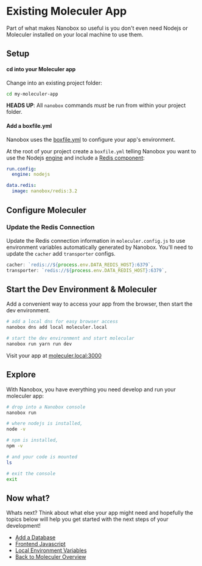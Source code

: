 # Existing Moleculer App
Part of what makes Nanobox so useful is you don't even need Nodejs or Moleculer installed on your local machine to use them.

## Setup

#### cd into your Moleculer app
Change into an existing project folder:

```bash
cd my-moleculer-app
```

**HEADS UP**: All `nanobox` commands *must* be run from within your project folder.

#### Add a boxfile.yml
Nanobox uses the <a href="https://docs.nanobox.io/boxfile/" target="\_blank">boxfile.yml</a> to configure your app's environment.

At the root of your project create a `boxfile.yml` telling Nanobox you want to use the Nodejs <a href="https://docs.nanobox.io/engines/" target="\_blank">engine</a> and include a [Redis component](/redis):

```yaml
run.config:
  engine: nodejs

data.redis:
  image: nanobox/redis:3.2
```

## Configure Moleculer

### Update the Redis Connection
Update the Redis connection information in `moleculer.config.js` to use environment variables automatically generated by Nanobox. You'll need to update the `cacher` add `transporter` configs.

```javascript
cacher: `redis://${process.env.DATA_REDIS_HOST}:6379`,
transporter: `redis://${process.env.DATA_REDIS_HOST}:6379`,
```

## Start the Dev Environment & Moleculer
Add a convenient way to access your app from the browser, then start the dev environment.

```bash
# add a local dns for easy browser access
nanobox dns add local moleculer.local

# start the dev environment and start molecular
nanobox run yarn run dev
```

Visit your app at <a href="http://moleculer.local:3000" target="\_blank">moleculer.local:3000</a>

## Explore
With Nanobox, you have everything you need develop and run your moleculer app:

```bash
# drop into a Nanobox console
nanobox run

# where nodejs is installed,
node -v

# npm is installed,
npm -v

# and your code is mounted
ls

# exit the console
exit
```

## Now what?
Whats next? Think about what else your app might need and hopefully the topics below will help you get started with the next steps of your development!

* [Add a Database](/nodejs/moleculer/add-a-database)
* [Frontend Javascript](/nodejs/moleculer/frontend-javascript)
* [Local Environment Variables](/nodejs/moleculer/local-evars)
* [Back to Moleculer Overview](/nodejs/moleculer)
